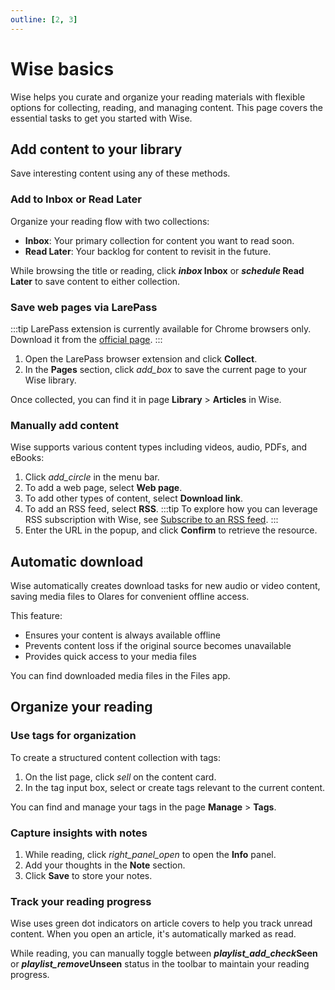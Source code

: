 ```yaml
---
outline: [2, 3]
---
```


# Wise basics

Wise helps you curate and organize your reading materials with flexible options for collecting, reading, and managing content. This page covers the essential tasks to get you started with Wise.

## Add content to your library
Save interesting content using any of these methods.

### Add to Inbox or Read Later
Organize your reading flow with two collections:

* **Inbox**: Your primary collection for content you want to read soon.
* **Read Later**: Your backlog for content to revisit in the future.

While browsing the title or reading, click **<i class="material-symbols-outlined">inbox</i> Inbox** or **<i class="material-symbols-outlined">schedule</i> Read Later** to save content to either collection.
### Save web pages via LarePass
:::tip
LarePass extension is currently available for Chrome browsers only. Download it from the [official page](https://www.olares.com/larepass).
:::

1. Open the LarePass browser extension and click **Collect**.
2. In the **Pages** section, click <i class="material-symbols-outlined">add_box</i> to save the current page to your Wise library.

Once collected, you can find it in page **Library** > **Articles** in Wise.
### Manually add content
Wise supports various content types including videos, audio, PDFs, and eBooks:

1. Click <i class="material-symbols-outlined">add_circle</i> in the menu bar.
2. To add a web page, select **Web page**.
3. To add other types of content, select **Download link**.
4. To add an RSS feed, select **RSS**.
    :::tip
    To explore how you can leverage RSS subscription with Wise, see [Subscribe to an RSS feed](./subscribe).
    :::
5. Enter the URL in the popup, and click **Confirm** to retrieve the resource.

## Automatic download
Wise automatically creates download tasks for new audio or video content, saving media files to Olares for convenient offline access.

This feature:

* Ensures your content is always available offline
* Prevents content loss if the original source becomes unavailable
* Provides quick access to your media files

You can find downloaded media files in the Files app.
## Organize your reading

### Use tags for organization
To create a structured content collection with tags:

1. On the list page, click <i class="material-symbols-outlined" style="font-variation-settings: 'wght' 200;">sell</i> on the content card.
2. In the tag input box, select or create tags relevant to the current content.

You can find and manage your tags in the page **Manage** > **Tags**.

### Capture insights with notes
1. While reading, click <i class="material-symbols-outlined" style="font-variation-settings: 'wght' 200;">right_panel_open</i> to open the **Info** panel.
2. Add your thoughts in the **Note** section.
3. Click **Save** to store your notes.

### Track your reading progress
Wise uses green dot indicators on article covers to help you track unread content. When you open an article, it's automatically marked as read.

While reading, you can manually toggle between **<i class="material-symbols-outlined">playlist_add_check</i>Seen** or **<i class="material-symbols-outlined">playlist_remove</i>Unseen** status in the toolbar to maintain your reading progress.
